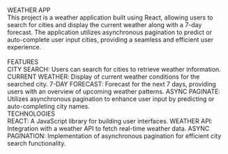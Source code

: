WEATHER APP 
<br>
This project is a weather application built using React, allowing users to search for cities and display the current weather along with a 7-day forecast. 
The application utilizes asynchronous pagination to predict or auto-complete user input cities, providing a seamless and efficient user experience.
<br>
<br>
FEATURES
<br>
CITY SEARCH: Users can search for cities to retrieve weather information.
CURRENT WEATHER: Display of current weather conditions for the searched city.
7-DAY FORECAST: Forecast for the next 7 days, providing users with an overview of upcoming weather patterns.
ASYNC PAGINATE: Utilizes asynchronous pagination to enhance user input by predicting or auto-completing city names.
<br>
TECHNOLOGIES
<br>
REACT: A JavaScript library for building user interfaces.
WEATHER API: Integration with a weather API to fetch real-time weather data.
ASYNC PAGINATION: Implementation of asynchronous pagination for efficient city search functionality.
